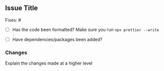 ## Issue Title

<!--- Please add in the issue number this PR is fixing below. If an issue does not exist, create one! --->

Fixes: #

- [ ] Has the code been formatted? Make sure you run `npx prettier --write .`
- [ ] Have dependencies/packages been added?

### Changes

Explain the changes made at a higher level
